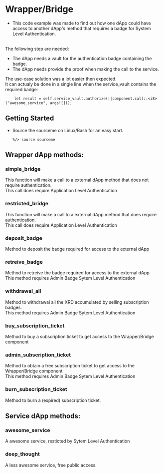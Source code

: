 # Wrapper/Bridge

-    This code example was made to find out how one dApp could have access to another dApp's method that requires a badge for System Level Authentication.</br>

</br>
The following step are needed:

- The dApp needs a vault for the authentication badge containing the badge.
- The dApp needs provide the proof when making the call to the service.

The use-case solution was a lot easier then expected.</br> It can actualy be done in a single line when the service_vault contains the required badge:

        let result = self.service_vault.authorize(||component.call::<i8>("awesome_service", args![]));

## Getting Started
-   Source the sourceme on Linux/Bash for an easy start.

        %/> source sourceme

## <b>Wrapper dApp methods:</b>

### <b>simple_bridge</b>
This function will make a call to a external dApp method that does not require authentication.</br>
This call does require Application Level Authentication</br>

### <b>restricted_bridge</b>
This function will make a call to a external dApp method that does require authentication.</br>
This call does require Application Level Authentication</br>

### <b>deposit_badge</b>
Method to deposit the badge required for access to the external dApp</br>

### <b>retreive_badge</b>
Method to retreive the badge required for access to the external dApp</br>
This method requires Admin Badge Sytem Level Authentication</br> 

### <b>withdrawal_all</b>
Method to withdrawal all the XRD accumulated by selling subscription badges.</br>
This method requires Admin Badge Sytem Level Authentication</br> 

### <b>buy_subscription_ticket</b>
Method to buy a subscription ticket to get access to the Wrapper/Bridge component</br>

### <b>admin_subscription_ticket</b>
Method to obtain a free subscription ticket to get access to the Wrapper/Bridge component</br>
This method requires Admin Badge Sytem Level Authentication</br> 

### <b>burn_subscription_ticket</b>
Method to burn a (expired) subscription ticket. 

## <b>Service dApp methods:</b>
### <b>awesome_service</b>
A awesome service, resticted by Sytem Level Authentication</br>
### <b>deep_thought</b>
A less awesome service, free public access.</br>         
        

